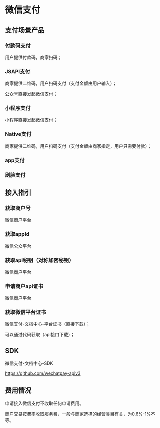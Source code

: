 # 微信支付

## 支付场景产品

### 付款码支付

用户提供付款码，商家扫码；

### JSAPI支付

商家提供二维码，用户扫码支付（支付金额由用户输入）；

公众号直接发起微信支付；

### 小程序支付

小程序直接发起微信支付；

### Native支付

商家提供二维码，用户扫码支付（支付金额由商家指定，用户只需要付款）；

### app支付

### 刷脸支付



## 接入指引

### 获取商户号

微信商户平台

### 获取appId

微信公众平台

### 获取api秘钥（对称加密秘钥）

微信商户平台

### 申请商户api证书

微信商户平台

### 获取微信平台证书

微信支付-文档中心-平台证书（直接下载）；

可以通过代码获取（api接口下载）；



## SDK

微信支付-文档中心-SDK

https://github.com/wechatpay-apiv3



## 费用情况

申请接入微信支付不收取任何申请费用。

商户交易按费率收取服务费，一般与商家选择的经营类目有关，为0.6%-1%不等。
